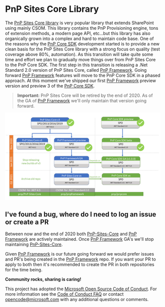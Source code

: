 # PnP Sites Core Library

The [PnP Sites Core library](https://github.com/PnP/PnP-Sites-Core) is very popular library that extends SharePoint using mainly CSOM. This library contains the PnP Provisioning engine, tons of extension methods, a modern page API, etc...but this library has also organically grown into a complex and hard to maintain code base. One of the reasons why the [PnP Core SDK](https://github.com/pnp/pnpcore) development started is to provide a new clean basis for the PnP Sites Core library with a strong focus on quality (test coverage above 80%, automation). As this transition will take quite some time and effort we plan to gradually move things over from PnP Sites Core to the PnP Core SDK. The first step in this transition is releasing a .Net Standard 2.0 version of PnP Sites Core, called [PnP Framework](https://github.com/pnp/pnpframework). Going forward [PnP Framework](https://github.com/pnp/pnpframework) features will move to the PnP Core SDK in a phased approach. At this moment we've shipped our first [PnP Framework](https://github.com/pnp/pnpframework) preview version and preview 3 of the [PnP Core SDK](https://github.com/pnp/pnpcore). 

> **Important:**
> PnP Sites Core will be retired by the end of 2020. As of the GA of [PnP Framework](https://github.com/pnp/pnpframework) we'll only maintain that version going forward.

![PnP dotnet roadmap](PnP%20dotnet%20Roadmap%20-%20December%20status.png)

## I've found a bug, where do I need to log an issue or create a PR

Between now and the end of 2020 both [PnP-Sites-Core](https://github.com/PnP/PnP-Sites-Core) and [PnP Framework](https://github.com/pnp/pnpframework) are actively maintained. Once [PnP Framework](https://github.com/pnp/pnpframework) GA's we'll stop maintaining [PnP-Sites-Core](https://github.com/PnP/PnP-Sites-Core).

Given [PnP Framework](https://github.com/pnp/pnpframework) is our future going forward we would prefer issues and PR's being created in the [PnP Framework](https://github.com/pnp/pnpframework) repo. If you want your PR to apply to both then it's recommended to create the PR in both repositories for the time being.

**Community rocks, sharing is caring!**

This project has adopted the [Microsoft Open Source Code of Conduct](https://opensource.microsoft.com/codeofconduct/). For more information see the [Code of Conduct FAQ](https://opensource.microsoft.com/codeofconduct/faq/) or contact [opencode@microsoft.com](mailto:opencode@microsoft.com) with any additional questions or comments.